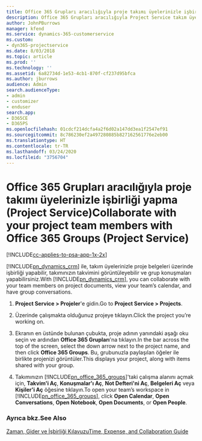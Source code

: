 ```yaml
---
title: Office 365 Grupları aracılığıyla proje takımı üyelerinizle işbirliği yapma
description: Office 365 Grupları aracılığıyla Project Service takım üyelerinizle işbirliği yapma
author: JohnPBurrows
manager: kfend
ms.service: dynamics-365-customerservice
ms.custom:
- dyn365-projectservice
ms.date: 8/03/2018
ms.topic: article
ms.prod: ''
ms.technology: ''
ms.assetid: 6a82734d-1e53-4cb1-870f-cf237d95bfca
ms.author: jburrows
audience: Admin
search.audienceType:
- admin
- customizer
- enduser
search.app:
- D365CE
- D365PS
ms.openlocfilehash: 01cdcf214dcfa4a2f6d02a147dd3ea1f2547ef91
ms.sourcegitcommit: 8c786230ef2a497280885b827162561776e2eb00
ms.translationtype: HT
ms.contentlocale: tr-TR
ms.lasthandoff: 03/24/2020
ms.locfileid: "3756704"
---
```

# <a name="collaborate-with-your-project-team-members-with-office-365-groups-project-service"></a><span data-ttu-id="54536-103">Office 365 Grupları aracılığıyla proje takımı üyelerinizle işbirliği yapma (Project Service)</span><span class="sxs-lookup"><span data-stu-id="54536-103">Collaborate with your project team members with Office 365 Groups (Project Service)</span></span>

[!INCLUDE[cc-applies-to-psa-app-1x-2x](../includes/cc-applies-to-psa-app-1x-2x.md)]

<span data-ttu-id="54536-104">[!INCLUDE[pn_dynamics_crm](../includes/pn-dynamics-crm.md)] ile, takım üyelerinizle proje belgeleri üzerinde işbirliği yapabilir, takımınızın takvimini görüntüleyebilir ve grup konuşmaları yapabilirsiniz.</span><span class="sxs-lookup"><span data-stu-id="54536-104">With [!INCLUDE[pn_dynamics_crm](../includes/pn-dynamics-crm.md)], you can collaborate with your team members on project documents, view your team’s calendar, and have group conversations.</span></span>  
  
1. <span data-ttu-id="54536-105">**Project Service > Projeler**'e gidin.</span><span class="sxs-lookup"><span data-stu-id="54536-105">Go to **Project Service > Projects**.</span></span>  
  
2. <span data-ttu-id="54536-106">Üzerinde çalışmakta olduğunuz projeye tıklayın.</span><span class="sxs-lookup"><span data-stu-id="54536-106">Click the project you’re working on.</span></span>  
  
3. <span data-ttu-id="54536-107">Ekranın en üstünde bulunan çubukta, proje adının yanındaki aşağı oku seçin ve ardından **Office 365 Grupları**'na tıklayın.</span><span class="sxs-lookup"><span data-stu-id="54536-107">In the bar across the top of the screen, select the down arrow next to the project name, and then click **Office 365 Groups**.</span></span> <span data-ttu-id="54536-108">Bu, grubunuzla paylaşılan öğeler ile birlikte projenizi görüntüler.</span><span class="sxs-lookup"><span data-stu-id="54536-108">This displays your project, along with items shared with your group.</span></span>  
  
4. <span data-ttu-id="54536-109">Takımınızın [!INCLUDE[pn_office_365_groups](../includes/pn-office-365-groups.md)]'taki çalışma alanını açmak için, **Takvim'i Aç**, **Konuşmalar'ı Aç**, **Not Defteri'ni Aç**, **Belgeleri Aç** veya **Kişiler'i Aç** öğesine tıklayın.</span><span class="sxs-lookup"><span data-stu-id="54536-109">To open your team’s workspace in [!INCLUDE[pn_office_365_groups](../includes/pn-office-365-groups.md)], click **Open Calendar**, **Open Conversations**, **Open Notebook**, **Open Documents**, or **Open People**.</span></span>  
  
### <a name="see-also"></a><span data-ttu-id="54536-110">Ayrıca bkz.</span><span class="sxs-lookup"><span data-stu-id="54536-110">See Also</span></span>  
 [<span data-ttu-id="54536-111">Zaman, Gider ve İşbirliği Kılavuzu</span><span class="sxs-lookup"><span data-stu-id="54536-111">Time, Expense, and Collaboration Guide</span></span>](../project-service/time-expense-collaboration-guide.md)
